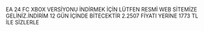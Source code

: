EA 24 FC XBOX VERSİYONU İNDİRMEK İÇİN LÜTFEN RESMİ WEB SİTEMİZE GELİNİZ.İNDİRİM 12 GÜN İÇİNDE BİTECEKTİR 2.2507 FİYATI YERİNE 1773 TL İLE SİZLERLE

